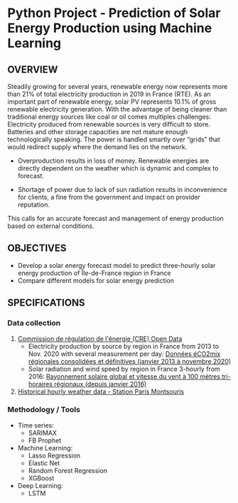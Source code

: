 # Python Project - Prediction of Solar Energy Production using Machine Learning

## **OVERVIEW**

Steadily growing for several years, renewable energy now represents more than 21% of total electricity production in 2019 in France (RTE). As an important part of renewable energy, solar PV represents 10.1% of gross renewable electricity generation. 
With the advantage of being cleaner than traditional energy sources like coal or oil comes multiples challenges: 
Electricity produced from renewable sources is very difficult to store. Batteries and other storage capacities are not mature enough technologically speaking. The power is handled smartly over “grids” that would redirect supply where the demand lies on the network.  
- Overproduction results in loss of money. 
Renewable energies are directly dependent on the weather which is dynamic and complex to forecast.

- Shortage of power due to lack of sun radiation results in inconvenience for clients, a fine from the government and impact on provider reputation.     

This calls for an accurate forecast and management of energy production based on external conditions. 

## **OBJECTIVES**
- Develop a solar energy forecast model to predict three-hourly solar energy production of Île-de-France region in France  
- Compare different models for solar energy prediction

## **SPECIFICATIONS**
### **Data collection**
1. [Commission de régulation de l'énergie (CRE) Open Data](https://www.cre.fr/Pages-annexes/open-data)
    - Electricity production by source by region in France from 2013 to Nov. 2020 with several measurement per day: [Données éCO2mix régionales consolidées et définitives (janvier 2013 à novembre 2020)](https://opendata.reseaux-energies.fr/explore/dataset/eco2mix-regional-cons-def/table/?disjunctive.libelle_region&disjunctive.nature&sort=solaire)
    - Solar radiation and wind speed by region in France 3-hourly from 2016: [Rayonnement solaire global et vitesse du vent à 100 mètres tri-horaires régionaux (depuis janvier 2016)](https://opendata.reseaux-energies.fr/explore/dataset/rayonnement-solaire-vitesse-vent-tri-horaires-regionaux/information/?disjunctive.region&sort=date)
2. [Historical hourly weather data - Station Paris Montsouris](https://www.ncei.noaa.gov/access/search/data-search/global-hourly?bbox=51.091,-4.777,41.367,9.553&place=Country:146&stations=07156099999)

### **Methodology / Tools**
- Time series: 
  - SARIMAX
  - FB Prophet             
- Machine Learning: 
  - Lasso Regression
  - Elastic Net
  - Random Forest Regression
  - XGBoost
- Deep Learning:
  - LSTM

